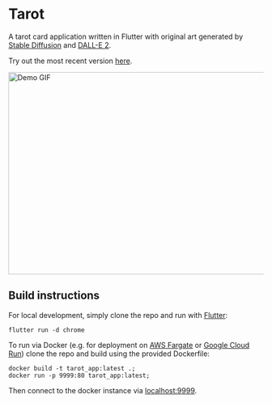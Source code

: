 # Tarot

A tarot card application written in Flutter with original art generated
by [Stable Diffusion](https://en.wikipedia.org/wiki/Stable_Diffusion) and
[DALL-E 2](https://openai.com/dall-e-2/).

Try out the most recent version [here](https://tarot-6pljpxojiq-uk.a.run.app/).

<img src="https://github.com/kiera-dev/tarot/raw/main/assets/images/demo.gif" alt="Demo GIF" width="600" height="400"/>

## Build instructions
For local development, simply clone the repo and run with [Flutter](https://docs.flutter.dev/get-started/install):

```
flutter run -d chrome
```

To run via Docker (e.g. for deployment on [AWS Fargate](https://aws.amazon.com/fargate/)
or [Google Cloud Run](https://cloud.google.com/run/)) clone the repo and build
using the provided Dockerfile:

```
docker build -t tarot_app:latest .;
docker run -p 9999:80 tarot_app:latest;
```

Then connect to the docker instance via [localhost:9999](http://localhost:9999).
